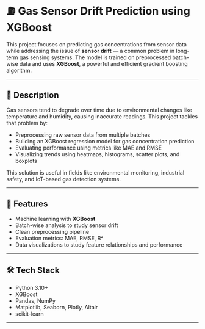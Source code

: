 
# ⛽️ Gas Sensor Drift Prediction using XGBoost

This project focuses on predicting gas concentrations from sensor data while addressing the issue of **sensor drift** — a common problem in long-term gas sensing systems. The model is trained on preprocessed batch-wise data and uses **XGBoost**, a powerful and efficient gradient boosting algorithm.

---

## 📌 Description

Gas sensors tend to degrade over time due to environmental changes like temperature and humidity, causing inaccurate readings. This project tackles that problem by:

- Preprocessing raw sensor data from multiple batches
- Building an XGBoost regression model for gas concentration prediction
- Evaluating performance using metrics like MAE and RMSE
- Visualizing trends using heatmaps, histograms, scatter plots, and boxplots

This solution is useful in fields like environmental monitoring, industrial safety, and IoT-based gas detection systems.

---

## 🧠 Features

- Machine learning with **XGBoost**
- Batch-wise analysis to study sensor drift
- Clean preprocessing pipeline
- Evaluation metrics: MAE, RMSE, R²
- Data visualizations to study feature relationships and performance

---

## 🛠️ Tech Stack

- Python 3.10+
- XGBoost
- Pandas, NumPy
- Matplotlib, Seaborn, Plotly, Altair
- scikit-learn

---



